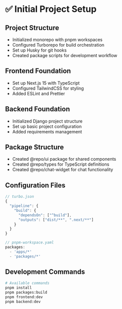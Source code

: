 # ✅ Initial Project Setup

## Project Structure

- Initialized monorepo with pnpm workspaces
- Configured Turborepo for build orchestration
- Set up Husky for git hooks
- Created package scripts for development workflow

## Frontend Foundation

- Set up Next.js 15 with TypeScript
- Configured TailwindCSS for styling
- Added ESLint and Prettier

## Backend Foundation

- Initialized Django project structure
- Set up basic project configuration
- Added requirements management

## Package Structure

- Created @repo/ui package for shared components
- Created @repo/types for TypeScript definitions
- Created @repo/chat-widget for chat functionality

## Configuration Files

```typescript
// turbo.json
{
  "pipeline": {
    "build": {
      "dependsOn": ["^build"],
      "outputs": ["dist/**", ".next/**"]
    }
  }
}

// pnpm-workspace.yaml
packages:
  - 'apps/*'
  - 'packages/*'
```

## Development Commands

```bash
# Available commands
pnpm install
pnpm packages:build
pnpm frontend:dev
pnpm backend:dev
```
